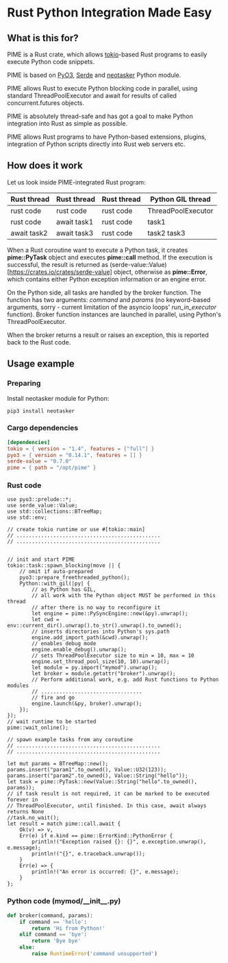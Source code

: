 # Rust Python Integration Made Easy

## What is this for?

PIME is a Rust crate, which allows [tokio](https://tokio.rs)-based Rust
programs to easily execute Python code snippets.

PIME is based on [PyO3](https://pyo3.rs/), [Serde](https://serde.rs) and
[neotasker](https://pypi.org/project/neotasker/) Python module.

PIME allows Rust to execute Python blocking code in parallel, using standard
ThreadPoolExecutor and await for results of called concurrent.futures objects.

PIME is absolutely thread-safe and has got a goal to make Python integration
into Rust as simple as possible.

PIME allows Rust programs to have Python-based extensions, plugins, integration
of Python scripts directly into Rust web servers etc.

## How does it work

Let us look inside PIME-integrated Rust program:

|Rust thread | Rust thread | Rust thread | Python GIL thread  |
|------------|-------------|-------------|--------------------|
|rust code   | rust code   | rust code   | ThreadPoolExecutor |
|rust code   | await task1 | rust code   | task1              |
|await task2 | await task3 | rust code   | task2 task3        |

When a Rust coroutine want to execute a Python task, it creates
**pime::PyTask** object and executes **pime::call** method. If the execution is
successful, the result is returned as
(serde-value::Value)[https://crates.io/crates/serde-value] object, otherwise as
**pime::Error**, which contains either Python exception information or an
engine error.

On the Python side, all tasks are handled by the broker function. The function
has two arguments: *command* and *params* (no keyword-based arguments, sorry -
current limitation of the asyncio loops' *run\_in\_executor* function). Broker
function instances are launched in parallel, using Python's ThreadPoolExecutor.

When the broker returns a result or raises an exception, this is reported back
to the Rust code.

## Usage example

### Preparing

Install neotasker module for Python:

```shell
pip3 install neotasker
```

### Cargo dependencies

```toml
[dependencies]
tokio = { version = "1.4", features = ["full"] }
pyo3 = { version = "0.14.1", features = [] }
serde-value = "0.7.0"
pime = { path = "/opt/pime" }
```

### Rust code

```rust,ignore
use pyo3::prelude::*;
use serde_value::Value;
use std::collections::BTreeMap;
use std::env;

// create tokio runtime or use #[tokio::main]
// ...............................................
// ...............................................


// init and start PIME
tokio::task::spawn_blocking(move || {
    // omit if auto-prepared
    pyo3::prepare_freethreaded_python();
    Python::with_gil(|py| {
        // as Python has GIL,
        // all work with the Python object MUST be performed in this thread
        // after there is no way to reconfigure it
        let engine = pime::PySyncEngine::new(&py).unwrap();
        let cwd = env::current_dir().unwrap().to_str().unwrap().to_owned();
        // inserts directories into Python's sys.path
        engine.add_import_path(&cwd).unwrap();
        // enables debug mode
        engine.enable_debug().unwrap();
        // sets ThreadPoolExecutor size to min = 10, max = 10
        engine.set_thread_pool_size(10, 10).unwrap();
        let module = py.import("mymod").unwrap();
        let broker = module.getattr("broker").unwrap();
        // Perform additional work, e.g. add Rust functions to Python modules
        // .................................
        // fire and go
        engine.launch(&py, broker).unwrap();
    });
});
// wait runtime to be started
pime::wait_online();

// spawn example tasks from any coroutine
// ...............................................
// ...............................................

let mut params = BTreeMap::new();
params.insert("param1".to_owned(), Value::U32(123));
params.insert("param2".to_owned(), Value::String("hello"));
let task = pime::PyTask::new(Value::String("hello".to_owned(), params));
// if task result is not required, it can be marked to be executed forever in
// ThreadPoolExecutor, until finished. In this case, await always returns None
//task.no_wait();
let result = match pime::call.await {
    Ok(v) => v,
    Err(e) if e.kind == pime::ErrorKind::PythonError {
        println!("Exception raised {}: {}", e.exception.unwrap(), e.message);
        println!("{}", e.traceback.unwrap());
    }
    Err(e) => {
        println!("An error is occurred: {}", e.message);
    }
};
```

### Python code (mymod/\_\_init\_\_.py)

```python
def broker(command, params):
    if command == 'hello':
        return 'Hi from Python!'
    elif command == 'bye':
        return 'Bye bye'
    else:
        raise RuntimeError('command unsupported')
```
